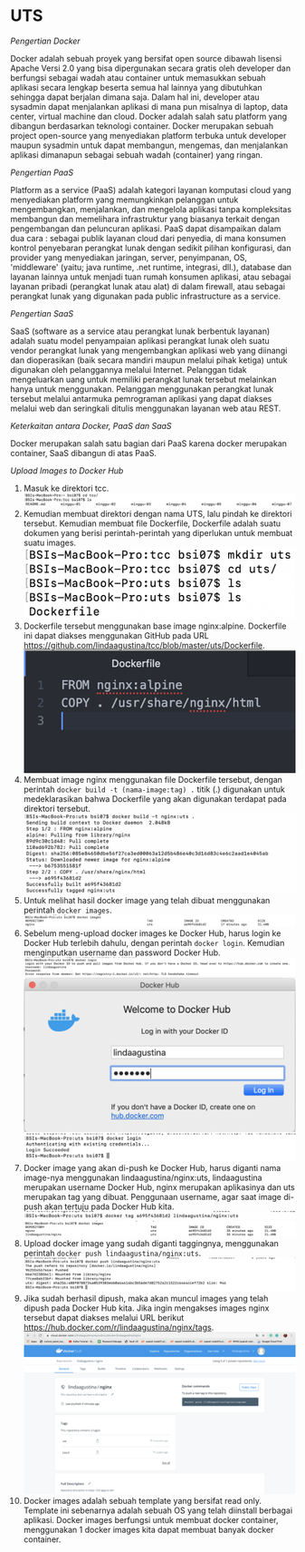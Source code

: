 # UTS

*Pengertian Docker*

Docker adalah sebuah proyek yang bersifat open source dibawah lisensi Apache Versi 2.0 yang bisa dipergunakan secara gratis oleh developer dan berfungsi sebagai wadah atau container untuk memasukkan sebuah aplikasi secara lengkap beserta semua hal lainnya yang dibutuhkan sehingga dapat berjalan dimana saja.
Dalam hal ini, developer atau sysadmin dapat menjalankan aplikasi di mana pun misalnya di laptop, data center, virtual machine dan cloud.
Docker adalah salah satu platform yang dibangun berdasarkan teknologi container.
Docker merupakan sebuah project open-source yang menyediakan platform terbuka untuk developer maupun sysadmin untuk dapat membangun, mengemas, dan menjalankan aplikasi dimanapun sebagai sebuah wadah (container) yang ringan.

*Pengertian PaaS*

Platform as a service (PaaS) adalah kategori layanan komputasi cloud yang menyediakan platform yang memungkinkan pelanggan untuk mengembangkan, menjalankan, dan mengelola aplikasi tanpa kompleksitas membangun dan memelihara infrastruktur yang biasanya terkait dengan pengembangan dan peluncuran aplikasi.
PaaS dapat disampaikan dalam dua cara :
sebagai publik layanan cloud dari penyedia, di mana konsumen kontrol penyebaran perangkat lunak dengan sedikit pilihan konfigurasi, dan provider yang menyediakan jaringan, server, penyimpanan, OS, 'middleware' (yaitu; java runtime, .net runtime, integrasi, dll.), database dan layanan lainnya untuk menjadi tuan rumah konsumen aplikasi,
atau sebagai layanan pribadi (perangkat lunak atau alat) di dalam firewall, atau sebagai perangkat lunak yang digunakan pada public infrastructure as a service.

*Pengertian SaaS*

SaaS (software as a service atau perangkat lunak berbentuk layanan) adalah suatu model penyampaian aplikasi perangkat lunak oleh suatu vendor perangkat lunak yang mengembangkan aplikasi web yang diinangi dan dioperasikan (baik secara mandiri maupun melalui pihak ketiga) untuk digunakan oleh pelanggannya melalui Internet.
Pelanggan tidak mengeluarkan uang untuk memiliki perangkat lunak tersebut melainkan hanya untuk menggunakan. Pelanggan menggunakan perangkat lunak tersebut melalui antarmuka pemrograman aplikasi yang dapat diakses melalui web dan seringkali ditulis menggunakan layanan web atau REST.

*Keterkaitan antara Docker, PaaS dan SaaS*

Docker merupakan salah satu bagian dari PaaS karena docker merupakan container, SaaS dibangun di atas PaaS.

*Upload Images to Docker Hub*

1. Masuk ke direktori tcc.
![](img/1.png)
2. Kemudian membuat direktori dengan nama UTS, lalu pindah ke direktori tersebut. Kemudian membuat file Dockerfile, Dockerfile adalah suatu dokumen yang berisi perintah-perintah yang diperlukan untuk membuat suatu images.
![](img/2.png)
3. Dockerfile tersebut menggunakan base image nginx:alpine. Dockerfile ini dapat diakses menggunakan GitHub pada URL https://github.com/lindaagustina/tcc/blob/master/uts/Dockerfile.
![](img/12.png)
4. Membuat image nginx menggunakan file Dockerfile tersebut, dengan perintah `docker build -t (nama-image:tag) .` titik (.) digunakan untuk medeklarasikan bahwa Dockerfile yang akan digunakan terdapat pada direktori tersebut.
![](img/3.png)
5. Untuk melihat hasil docker image yang telah dibuat menggunakan perintah `docker images`.
![](img/4.png)
6. Sebelum meng-upload docker images ke Docker Hub, harus login ke Docker Hub terlebih dahulu, dengan perintah `docker login`. Kemudian menginputkan username dan password Docker Hub.
![](img/6.png)
![](img/5.png)
![](img/7.png)
7. Docker image yang akan di-push ke Docker Hub, harus diganti nama image-nya menggunakan lindaagustina/nginx:uts, lindaagustina merupakan username Docker Hub, nginx merupakan aplikasinya dan uts merupakan tag yang dibuat. Penggunaan username, agar saat image di-push akan tertuju pada Docker Hub kita.
![](img/8.png)
![](img/9.png)
8. Upload docker image yang sudah diganti taggingnya, menggunakan perintah `docker push lindaagustina/nginx:uts`.
![](img/10.png)
9. Jika sudah berhasil dipush, maka akan muncul images yang telah dipush pada Docker Hub kita. Jika ingin mengakses images nginx tersebut dapat diakses melalui URL berikut https://hub.docker.com/r/lindaagustina/nginx/tags.
![](img/11.png)
10. Docker images adalah sebuah template yang bersifat read only. Template ini sebenarnya adalah sebuah OS yang telah diinstall berbagai aplikasi. Docker images berfungsi untuk membuat docker container, menggunakan 1 docker images kita dapat membuat banyak docker container.
